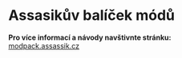 # Assasikův balíček módů

**Pro více informací a návody navštivnte stránku:**  
[modpack.assassik.cz](http://modpack.assassik.cz/)